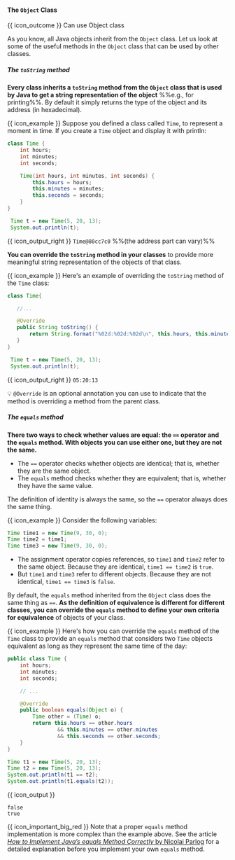 <div id="title">

#### The `Object` Class

</div>

<span id="prereqs"></span>

<span id="outcomes">{{ icon_outcome }} Can use Object class</span>

<div id="body">

As you know, all Java objects inherit from the `Object` class. Let us look at some of the useful methods in the `Object` class that can be used by other classes.

##### The `toString` method
<div class="indented">

**Every class inherits a `toString` method from the `Object` class that is used by Java to get a string representation of the object** %%e.g., for printing%%. By default it simply returns the type of the object and its address (in hexadecimal).

<box>

{{ icon_example }} Suppose you defined a class called `Time`, to represent a moment in time. If you create a `Time` object and display it with println:
```java
class Time {
    int hours;
    int minutes;
    int seconds;

    Time(int hours, int minutes, int seconds) {
        this.hours = hours;
        this.minutes = minutes;
        this.seconds = seconds;
    }
}
```
```java
 Time t = new Time(5, 20, 13);
 System.out.println(t);
```
{{ icon_output_right }} `Time@80cc7c0` %%(the address part can vary)%%

</box>

**You can override the `toString` method in your classes** to provide more meaningful string representation of the objects of that class.

<box>

{{ icon_example }} Here's an example of overriding the `toString` method of the `Time` class:

```java
class Time{

   //...

   @Override
   public String toString() {
       return String.format("%02d:%02d:%02d\n", this.hours, this.minutes, this.seconds);
   }
}
```
```java
 Time t = new Time(5, 20, 13);
 System.out.println(t);
```
{{ icon_output_right }} `05:20:13`
</box>

:bulb: `@Override` is an optional annotation you can use to indicate that the method is overriding a method from the parent class.

</div>

##### The `equals` method
<div class="indented">

**There two ways to check whether values are equal: the `==` operator and the `equals` method. With objects you can use either one, but they are not the same.**
* The `==` operator checks whether objects are identical; that is, whether they are the same object.
* The `equals` method checks whether they are equivalent; that is, whether they have the same value.

The definition of identity is always the same, so the `==` operator always does the same thing.

<box>

{{ icon_example }} Consider the following variables:

```java
Time time1 = new Time(9, 30, 0);
Time time2 = time1;
Time time3 = new Time(9, 30, 0);
```

* The assignment operator copies references, so `time1` and `time2` refer to the same object. Because they are identical, `time1 == time2` is `true`.
* But `time1` and `time3` refer to different objects. Because they are not identical, `time1 == time3` is `false`.

</box>

By default, the `equals` method inherited from the `Object` class does the same thing as `==`. **As the definition of equivalence is different for different classes, you can override the `equals` method to define your own criteria for equivalence** of objects of your class.

<box>

{{ icon_example }} Here's how you can override the `equals` method of the `Time` class to provide an `equals` method that considers two `Time` objects equivalent as long as they represent the same time of the day:

```java
public class Time {
    int hours;
    int minutes;
    int seconds;

    // ...

    @Override
    public boolean equals(Object o) {
        Time other = (Time) o;
        return this.hours == other.hours
                && this.minutes == other.minutes
                && this.seconds == other.seconds;
    }
}
```
```java
Time t1 = new Time(5, 20, 13);
Time t2 = new Time(5, 20, 13);
System.out.println(t1 == t2);
System.out.println(t1.equals(t2));
```
{{ icon_output }}
```
false
true
```

{{ icon_important_big_red }} Note that a proper `equals` method implementation is more complex than the example above. See the article [_How to Implement Java’s equals Method Correctly_ by Nicolai Parlog](https://www.sitepoint.com/implement-javas-equals-method-correctly/) for a detailed explanation before you implement your own `equals` method.
</box>

</div>


</div>

<div id="extras">
  <include src="exercisesPanel.md" boilerplate />
</div>